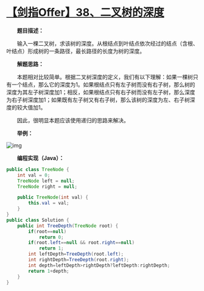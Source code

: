 # [【剑指Offer】38、二叉树的深度](https://www.cnblogs.com/gzshan/p/10837595.html)

  **题目描述：**

  输入一棵二叉树，求该树的深度。从根结点到叶结点依次经过的结点（含根、叶结点）形成树的一条路径，最长路径的长度为树的深度。

  **解题思路：**

  本题相对比较简单。根据二叉树深度的定义，我们有以下理解：如果一棵树只有一个结点，那么它的深度为1。如果根结点只有左子树而没有右子树，那么树的深度为其左子树深度加1；相反，如果根结点只有右子树而没有左子树，那么深度为右子树深度加1；如果既有左子树又有右子树，那么该树的深度为左、右子树深度的较大值加1。

  因此，很明显本题应该使用递归的思路来解决。

  **举例：**

![img](https://img2018.cnblogs.com/blog/1608161/201905/1608161-20190509114250103-1395213059.png)



  **编程实现（Java）：**

```java
public class TreeNode {
    int val = 0;
    TreeNode left = null;
    TreeNode right = null;

    public TreeNode(int val) {
        this.val = val;
    }
}
public class Solution {
    public int TreeDepth(TreeNode root) {
        if(root==null)
            return 0;
        if(root.left==null && root.right==null)
            return 1;
        int leftDepth=TreeDepth(root.left);
        int rightDepth=TreeDepth(root.right);
        int depth=leftDepth>rightDepth?leftDepth:rightDepth;
        return 1+depth;
    }
}
```